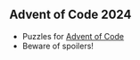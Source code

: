 ## Advent of Code 2024

- Puzzles for [Advent of Code](https://adventofcode.com/2024)
- Beware of spoilers!
